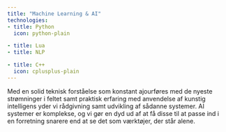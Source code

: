 ```yaml
---
title: "Machine Learning & AI"
technologies:
- title: Python
  icon: python-plain

- title: Lua
- title: NLP

- title: C++
  icon: cplusplus-plain
---
```

<span lang="dk">
    Med en solid teknisk forståelse som konstant ajourføres med de nyeste
    strømninger i feltet samt praktisk erfaring med anvendelse af kunstig
    intelligens yder vi rådgivning samt udvikling af sådanne systemer. AI
    systemer er komplekse, og vi gør en dyd ud af at få disse til at passe
    ind i en forretning snarere end at se det som værktøjer, der står alene.
</span>
<span lang="en">
</span>
